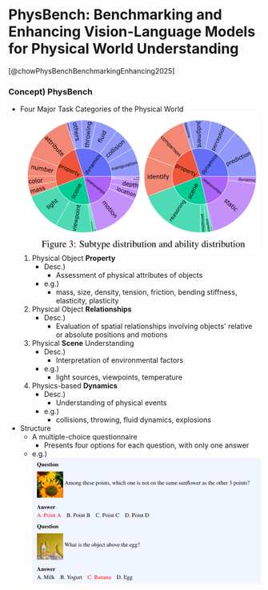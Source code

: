 # PhysBench: Benchmarking and Enhancing Vision-Language Models for Physical World Understanding
[@chowPhysBenchBenchmarkingEnhancing2025]

### Concept) PhysBench
- Four Major Task Categories of the Physical World   
  ![](./images/physbench_001.png)
  1. Physical Object **Property**
     - Desc.)
       - Assessment of physical attributes of objects
     - e.g.)
       - mass, size, density, tension, friction, bending stiffness, elasticity, plasticity
  2. Physical Object **Relationships**
     - Desc.)
       - Evaluation of spatial relationships involving objects' relative or absolute positions and motions
  3. Physical **Scene** Understanding
     - Desc.)
       - Interpretation of environmental factors
     - e.g.)
       - light sources, viewpoints, temperature
  4. Physics-based **Dynamics**
     - Desc.)
       - Understanding of physical events
     - e.g.)
       - collisions, throwing, fluid dynamics, explosions
- Structure
  - A multiple-choice questionnaire
    - Presents four options for each question, with only one answer
  - e.g.)   
    ![](./images/physbench_002.png)